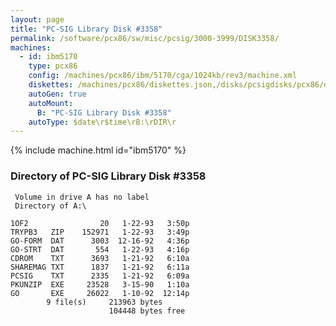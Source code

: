 ```yaml
---
layout: page
title: "PC-SIG Library Disk #3358"
permalink: /software/pcx86/sw/misc/pcsig/3000-3999/DISK3358/
machines:
  - id: ibm5170
    type: pcx86
    config: /machines/pcx86/ibm/5170/cga/1024kb/rev3/machine.xml
    diskettes: /machines/pcx86/diskettes.json,/disks/pcsigdisks/pcx86/diskettes.json
    autoGen: true
    autoMount:
      B: "PC-SIG Library Disk #3358"
    autoType: $date\r$time\rB:\rDIR\r
---
```


{% include machine.html id="ibm5170" %}

### Directory of PC-SIG Library Disk #3358

     Volume in drive A has no label
     Directory of A:\

    1OF2                20   1-22-93   3:50p
    TRYPB3   ZIP    152971   1-22-93   3:49p
    GO-FORM  DAT      3003  12-16-92   4:36p
    GO-STRT  DAT       554   1-22-93   4:16p
    CDROM    TXT      3693   1-21-92   6:10a
    SHAREMAG TXT      1837   1-21-92   6:11a
    PCSIG    TXT      2335   1-21-92   6:09a
    PKUNZIP  EXE     23528   3-15-90   1:10a
    GO       EXE     26022   1-10-92  12:14p
            9 file(s)     213963 bytes
                          104448 bytes free
